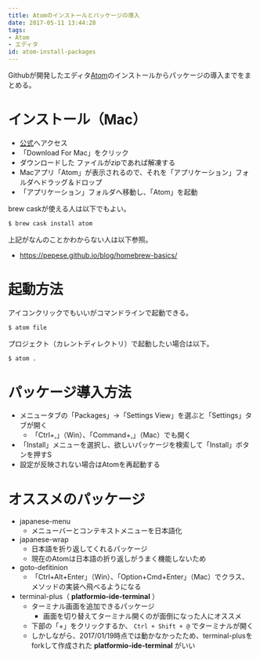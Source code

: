 ```yaml
---
title: Atomのインストールとパッケージの導入
date: 2017-05-11 13:44:28
tags:
- Atom
- エディタ
id: atom-install-packages
---
```


Githubが開発したエディタ[Atom](https://atom.io/)のインストールからパッケージの導入までをまとめる。

<!-- more -->

# インストール（Mac）

- [公式](https://atom.io)へアクセス
- 「Download For Mac」をクリック
- ダウンロードした ファイルがzipであれば解凍する
- Macアプリ「Atom」が表示されるので、それを「アプリケーション」フォルダへドラッグ＆ドロップ
- 「アプリケーション」フォルダへ移動し、「Atom」を起動

brew caskが使える人は以下でもよい。

```sh
$ brew cask install atom
```

上記がなんのことかわからない人は以下参照。

- https://pepese.github.io/blog/homebrew-basics/

# 起動方法

アイコンクリックでもいいがコマンドラインで起動できる。

```sh
$ atom file
```

プロジェクト（カレントディレクトリ）で起動したい場合は以下。

```sh
$ atom .
```

# パッケージ導入方法

- メニュータブの「Packages」->「Settings View」を選ぶと「Settings」タブが開く
    - 「Ctrl+,」（Win）、「Command+,」（Mac）でも開く
- 「Install」メニューを選択し、欲しいパッケージを検索して「Install」ボタンを押すS
- 設定が反映されない場合はAtomを再起動する

# オススメのパッケージ

- japanese-menu
    - メニューバーとコンテキストメニューを日本語化
- japanese-wrap
    - 日本語を折り返してくれるパッケージ
    - 現在のAtomは日本語の折り返しがうまく機能しないため
- goto-defitinion
    - 「Ctrl+Alt+Enter」（Win）、「Option+Cmd+Enter」（Mac）でクラス、メソッドの実装へ飛べるようになる
- terminal-plus（ **platformio-ide-terminal** ）
    - ターミナル画面を追加できるパッケージ
        - 画面を切り替えてターミナル開くのが面倒になった人にオススメ
    - 下部の「+」をクリックするか、 `Ctrl + Shift + @` でターミナルが開く
    - しかしながら、2017/01/19時点では動かなかったため、terminal-plusをforkして作成された **platformio-ide-terminal** がいい
